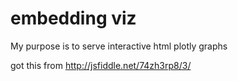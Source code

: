 # embedding viz

My purpose is to serve interactive html plotly graphs

got this from http://jsfiddle.net/74zh3rp8/3/
